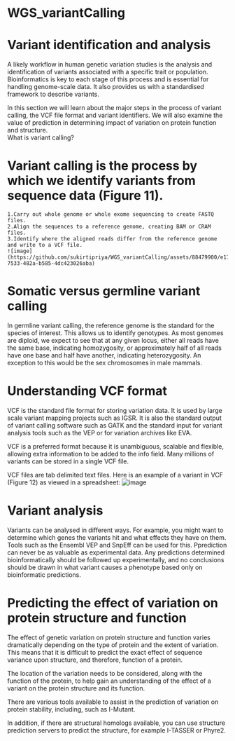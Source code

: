 # WGS_variantCalling



# Variant identification and analysis

A likely workflow in human genetic variation studies is the analysis and identification of variants associated with a specific trait or population. Bioinformatics is key to each stage of this process and is essential for handling genome-scale data. It also provides us with a standardised framework to describe variants.

In this section we will learn about the major steps in the process of variant calling, the VCF file format and variant identifiers. We will also examine the value of prediction in determining impact of variation on protein function and structure.  
What is variant calling?

# Variant calling is the process by which we identify variants from sequence data (Figure 11).

    1.Carry out whole genome or whole exome sequencing to create FASTQ files.
    2.Align the sequences to a reference genome, creating BAM or CRAM files.
    3.Identify where the aligned reads differ from the reference genome and write to a VCF file.
    ![image](https://github.com/sukirtipriya/WGS_variantCalling/assets/88479900/e172e4ac-7533-482a-b585-4dc423026aba)

# Somatic versus germline variant calling
In germline variant calling, the reference genome is the standard for the species of interest. This allows us to identify genotypes. As most genomes are diploid, we expect to see that at any given locus, either all reads have the same base, indicating homozygosity, or approximately half of all reads have one base and half have another, indicating heterozygosity. An exception to this would be the sex chromosomes in male mammals.


# Understanding VCF format

VCF is the standard file format for storing variation data. It is used by large scale variant mapping projects such as IGSR. It is also the standard output of variant calling software such as GATK and the standard input for variant analysis tools such as the VEP or for variation archives like EVA.

VCF is a preferred format because it is unambiguous, scalable and flexible, allowing extra information to be added to the info field. Many millions of variants can be stored in a single VCF file. 

VCF files are tab delimited text files. Here is an example of a variant in VCF (Figure 12) as viewed in a spreadsheet:
![image](https://github.com/sukirtipriya/WGS_variantCalling/assets/88479900/bf13047f-7a12-4f8a-9073-14ef0faba53a)


# Variant analysis

Variants can be analysed in different ways. For example, you might want to determine which genes the variants hit and what effects they have on them. Tools such as the Ensembl VEP and SnpEff can be used for this.
Pprediction can never be as valuable as experimental data. Any predictions determined bioinformatically should be followed up experimentally, and no conclusions should be drawn in what variant causes a phenotype based only on bioinformatic predictions.


# Predicting the effect of variation on protein structure and function

The effect of genetic variation on protein structure and function varies dramatically depending on the type of protein and the extent of variation. This means that it is difficult to predict the exact effect of sequence variance upon structure, and therefore, function of a protein.

The location of the variation needs to be considered, along with the function of the protein, to help gain an understanding of the effect of a variant on the protein structure and its function.

There are various tools available to assist in the prediction of variation on protein stability, including, such as I-Mutant.

In addition, if there are structural homologs available, you can use structure prediction servers to predict the structure, for example I-TASSER or Phyre2.
